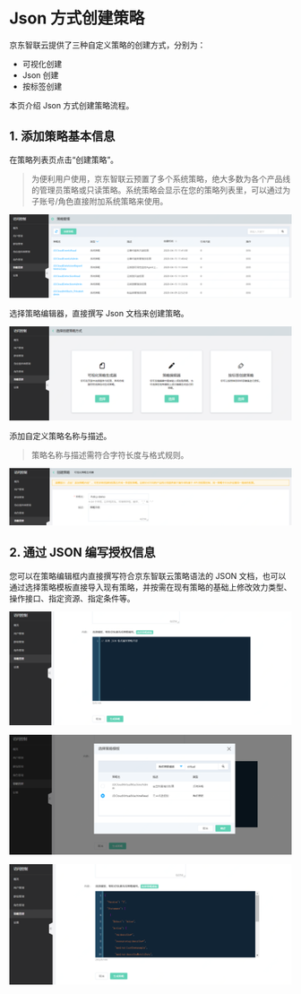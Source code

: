 # Json 方式创建策略

京东智联云提供了三种自定义策略的创建方式，分别为：
- 可视化创建
- Json 创建
- 按标签创建

本页介绍 Json 方式创建策略流程。

## 1. 添加策略基本信息

在策略列表页点击“创建策略”。

> 为便利用户使用，京东智联云预置了多个系统策略，绝大多数为各个产品线的管理员策略或只读策略。系统策略会显示在您的策略列表里，可以通过为子账号/角色直接附加系统策略来使用。

![](../../../../../../image/IAM/PolicyNew/policylist.png)

选择策略编辑器，直接撰写 Json 文档来创建策略。

![](../../../../../../image/IAM/PolicyNew/UIcreate.png)

添加自定义策略名称与描述。

> 策略名称与描述需符合字符长度与格式规则。

![](../../../../../../image/IAM/PolicyNew/UIcreate1.png)

## 2. 通过 JSON 编写授权信息

您可以在策略编辑框内直接撰写符合京东智联云策略语法的 JSON 文档，也可以通过选择策略模板直接导入现有策略，并按需在现有策略的基础上修改效力类型、操作接口、指定资源、指定条件等。

![](../../../../../../image/IAM/PolicyNew/json1.png)

![](../../../../../../image/IAM/PolicyNew/Json2.png)

![](../../../../../../image/IAM/PolicyNew/Json3.png)



